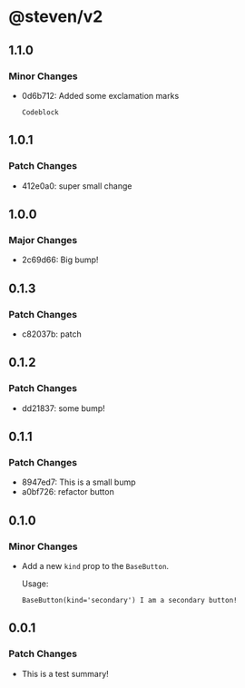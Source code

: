 # @steven/v2

## 1.1.0

### Minor Changes

- 0d6b712: Added some exclamation marks

  ```
  Codeblock
  ```

## 1.0.1

### Patch Changes

- 412e0a0: super small change

## 1.0.0

### Major Changes

- 2c69d66: Big bump!

## 0.1.3

### Patch Changes

- c82037b: patch

## 0.1.2

### Patch Changes

- dd21837: some bump!

## 0.1.1

### Patch Changes

- 8947ed7: This is a small bump
- a0bf726: refactor button

## 0.1.0

### Minor Changes

- Add a new `kind` prop to the `BaseButton`.

  Usage:

  ```
  BaseButton(kind='secondary') I am a secondary button!
  ```

## 0.0.1

### Patch Changes

- This is a test summary!
